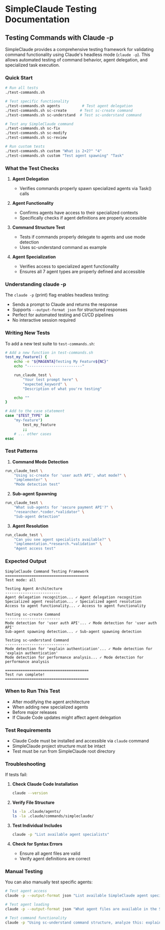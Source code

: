 # SimpleClaude Testing Documentation

## Testing Commands with Claude -p

SimpleClaude provides a comprehensive testing framework for validating command functionality using Claude's headless mode (`claude -p`). This allows automated testing of command behavior, agent delegation, and specialized task execution.

### Quick Start

```bash
# Run all tests
./test-commands.sh

# Test specific functionality
./test-commands.sh agents          # Test agent delegation
./test-commands.sh sc-create      # Test sc-create command
./test-commands.sh sc-understand  # Test sc-understand command

# Test any SimpleClaude command
./test-commands.sh sc-fix
./test-commands.sh sc-modify
./test-commands.sh sc-review

# Run custom tests
./test-commands.sh custom "What is 2+2?" "4"
./test-commands.sh custom "Test agent spawning" "Task"
```

### What the Test Checks

1. **Agent Delegation**
   - Verifies commands properly spawn specialized agents via Task() calls
2. **Agent Functionality**

   - Confirms agents have access to their specialized contexts
   - Specifically checks if agent definitions are properly accessible

3. **Command Structure Test**

   - Tests if commands properly delegate to agents and use mode detection
   - Uses sc-understand command as example

4. **Agent Specialization**
   - Verifies access to specialized agent functionality
   - Ensures all 7 agent types are properly defined and accessible

### Understanding claude -p

The `claude -p` (print) flag enables headless testing:

- Sends a prompt to Claude and returns the response
- Supports `--output-format json` for structured responses
- Perfect for automated testing and CI/CD pipelines
- No interactive session required

### Writing New Tests

To add a new test suite to `test-commands.sh`:

```bash
# Add a new function in test-commands.sh
test_my_feature() {
    echo -e "${MAGENTA}Testing My Feature${NC}"
    echo "-------------------------"

    run_claude_test \
        "Your test prompt here" \
        "expected_keyword" \
        "Description of what you're testing"

    echo ""
}

# Add to the case statement
case "$TEST_TYPE" in
    "my-feature")
        test_my_feature
        ;;
    # ... other cases
esac
```

### Test Patterns

1. **Command Mode Detection**

```bash
run_claude_test \
    "Using sc-create for 'user auth API', what mode?" \
    "implementer" \
    "Mode detection test"
```

2. **Sub-agent Spawning**

```bash
run_claude_test \
    "What sub-agents for 'secure payment API'?" \
    "researcher.*coder.*validator" \
    "Sub-agent detection"
```

3. **Agent Resolution**

```bash
run_claude_test \
    "Can you see agent specialists available?" \
    "implementation.*research.*validation" \
    "Agent access test"
```

### Expected Output

```
SimpleClaude Command Testing Framework
======================================
Test mode: all

Testing Agent Architecture
-------------------------
Agent delegation recognition... ✓ Agent delegation recognition
Specialized agent resolution... ✓ Specialized agent resolution
Access to agent functionality... ✓ Access to agent functionality

Testing sc-create Command
-------------------------
Mode detection for 'user auth API'... ✓ Mode detection for 'user auth API'
Sub-agent spawning detection... ✓ Sub-agent spawning detection

Testing sc-understand Command
-----------------------------
Mode detection for 'explain authentication'... ✓ Mode detection for 'explain authentication'
Mode detection for performance analysis... ✓ Mode detection for performance analysis

======================================
Test run complete!
======================================
```

### When to Run This Test

- After modifying the agent architecture
- When adding new specialized agents
- Before major releases
- If Claude Code updates might affect agent delegation

### Test Requirements

- Claude Code must be installed and accessible via `claude` command
- SimpleClaude project structure must be intact
- Test must be run from SimpleClaude root directory

### Troubleshooting

If tests fail:

1. **Check Claude Code Installation**

   ```bash
   claude --version
   ```

2. **Verify File Structure**

   ```bash
   ls -la .claude/agents/
   ls -la .claude/commands/simpleclaude/
   ```

3. **Test Individual Includes**

   ```bash
   claude -p "List available agent specialists"
   ```

4. **Check for Syntax Errors**
   - Ensure all agent files are valid
   - Verify agent definitions are correct

### Manual Testing

You can also manually test specific agents:

```bash
# Test agent access
claude -p --output-format json "List available SimpleClaude agent specialists"

# Test agent loading
claude -p --output-format json "What agent files are available in the SimpleClaude system?"

# Test command functionality
claude -p "Using sc-understand command structure, analyze this: explain authentication"
```
